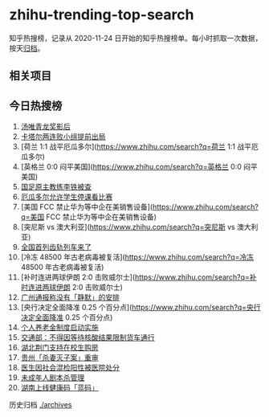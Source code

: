 # zhihu-trending-top-search

知乎热搜榜，记录从 2020-11-24 日开始的知乎热搜榜单。每小时抓取一次数据，按天[归档](./archives)。

## 相关项目

## 今日热搜榜

<!-- BEGIN -->
<!-- 最后更新时间 Sat Nov 26 2022 19:10:02 GMT+0800 (China Standard Time) -->

1. [汤唯青龙奖影后](https://www.zhihu.com/search?q=汤唯青龙奖影后)
1. [卡塔尔两连败小组提前出局](https://www.zhihu.com/search?q=卡塔尔两连败小组提前出局)
1. [荷兰 1:1 战平厄瓜多尔](https://www.zhihu.com/search?q=荷兰 1:1 战平厄瓜多尔)
1. [英格兰 0:0 闷平美国](https://www.zhihu.com/search?q=英格兰 0:0 闷平美国)
1. [国足原主教练李铁被查](https://www.zhihu.com/search?q=国足原主教练李铁被查)
1. [厄瓜多尔允许学生停课看比赛](https://www.zhihu.com/search?q=厄瓜多尔允许学生停课看比赛)
1. [美国 FCC 禁止华为等中企在美销售设备](https://www.zhihu.com/search?q=美国 FCC 禁止华为等中企在美销售设备)
1. [突尼斯 vs 澳大利亚](https://www.zhihu.com/search?q=突尼斯 vs 澳大利亚)
1. [全国首列齿轨列车来了](https://www.zhihu.com/search?q=全国首列齿轨列车来了)
1. [冷冻 48500 年古老病毒被复活](https://www.zhihu.com/search?q=冷冻 48500 年古老病毒被复活)
1. [补时连进两球伊朗 2:0 击败威尔士](https://www.zhihu.com/search?q=补时连进两球伊朗 2:0 击败威尔士)
1. [广州通报称没有「静默」的安排](https://www.zhihu.com/search?q=广州通报称没有「静默」的安排)
1. [央行决定全面降准 0.25 个百分点](https://www.zhihu.com/search?q=央行决定全面降准 0.25 个百分点)
1. [个人养老金制度启动实施](https://www.zhihu.com/search?q=个人养老金制度启动实施)
1. [交通部：不得因等待核酸结果限制货车通行](https://www.zhihu.com/search?q=交通部：不得因等待核酸结果限制货车通行)
1. [湖北荆门支持在校生购房](https://www.zhihu.com/search?q=湖北荆门支持在校生购房)
1. [贵州「杀妻灭子案」重审](https://www.zhihu.com/search?q=贵州「杀妻灭子案」重审)
1. [医生因社会混检阳性被医院处分](https://www.zhihu.com/search?q=医生因社会混检阳性被医院处分)
1. [未成年人剧本杀管理](https://www.zhihu.com/search?q=未成年人剧本杀管理)
1. [湖南上线健康码「蓝码」](https://www.zhihu.com/search?q=湖南上线健康码「蓝码」)

<!-- END -->

历史归档 [./archives](./archives)
